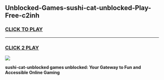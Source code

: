 
## Unblocked-Games-sushi-cat-unblocked-Play-Free-c2inh
<h3>
<a href="https://premium76.site?title=sushi-cat-unblocked&ref=23A">CLICK TO PLAY</a></h3>
<hr>

<h3>
<a href="https://premium76.site?title=sushi-cat-unblocked&ref=23A">CLICK 2 PLAY</a>
  
</h3>

<a href="https://premium76.site?title=sushi-cat-unblocked&ref=23A"><img src="https://clearcache.store/games.png"></a>


**sushi-cat-unblocked games unblocked: Your Gateway to Fun and Accessible Online Gaming**
